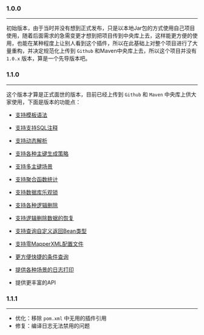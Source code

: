 ### 1.0.0

------

初始版本，由于当时并没有想到正式发布，只是以本地Jar包的方式使用自己项目使用，随着后面需求的急需变更才想到把项目传到中央库上去，这样能更方便的使用，也能在某种程度上让别人看到这个插件，所以在此基础上对整个项目进行了大量重构，并决定规范化上传到 `Github` 和Maven中央库上去，所以这个项目并没有 `1.0.x` 版本，算是一个先导版本吧。



### 1.1.0

------

这个版本才算是正式面世的版本，目前已经上传到 `Github` 和 `Maven` 中央库上供大家使用，下面是版本的功能点：

- [支持模板语法](https://github.com/tangxbai/mybatis-mapper#支持模板语法)

- [支持支持SQL注释](https://github.com/tangxbai/mybatis-mapper#支持支持SQL注释)

- [支持动态解析](https://github.com/tangxbai/mybatis-mapper#支持动态解析)

- [支持各种主键生成策略](https://github.com/tangxbai/mybatis-mapper#支持各种主键生成策略)

- [支持多主键场景](https://github.com/tangxbai/mybatis-mapper#支持多主键场景)

- [支持聚合函数统计](https://github.com/tangxbai/mybatis-mapper#支持聚合函数统计)

- [支持数据库乐观锁](https://github.com/tangxbai/mybatis-mapper#支持数据库乐观锁)

- [支持各种逻辑删除](https://github.com/tangxbai/mybatis-mapper#支持各种逻辑删除)

- [支持逻辑删除数据的恢复](https://github.com/tangxbai/mybatis-mapper#支持逻辑删除数据的恢复)

- [支持查询自定义返回Bean类型](https://github.com/tangxbai/mybatis-mapper#支持查询自定义返回Bean类型)

- [支持零MapperXML配置文件](https://github.com/tangxbai/mybatis-mapper#支持零MapperXML配置文件)

- [更方便快捷的条件查询](https://github.com/tangxbai/mybatis-mapper#更方便快捷的条件查询)

- [提供各种场景的日志打印](https://github.com/tangxbai/mybatis-mapper#提供各种场景的日志打印)

- 提供更丰富的API

  

### 1.1.1

------

- 优化：移除 `pom.xml` 中无用的插件引用
- 修复：编译日志无法禁用的问题